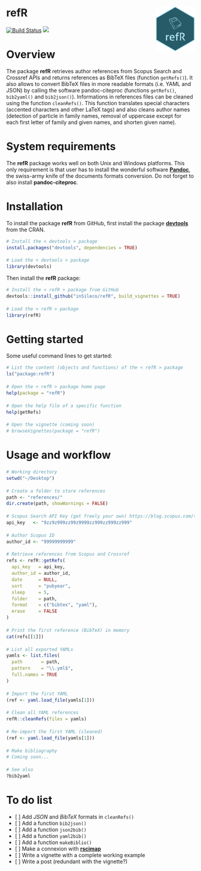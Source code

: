 refR <img src="refR-sticker.png" height="120" align="right"/>
=========================================================

[![Build Status](https://travis-ci.org/inSileco/refR.svg?branch=master)](https://travis-ci.org/inSileco/refR) [![](https://img.shields.io/badge/licence-GPLv3-8f10cb.svg)](http://www.gnu.org/licenses/gpl.html)

# Overview

The package **refR** retrieves author references from Scopus Search and Crossref APIs and returns references as BibTeX files (function `getRefs()`). It also allows to convert BibTeX files in more readable formats (i.e. YAML and JSON) by calling the software pandoc-citeproc (functions `getRefs()`, `bib2yaml()` and `bib2json()`). Informations in references files can be cleaned using the function `cleanRefs()`. This function translates special characters (accented characters and other LaTeX tags) and also cleans author names (detection of particle in family names, removal of uppercase except for each first letter of family and given names, and shorten given name).


# System requirements

The **refR** package works well on both Unix and Windows platforms. This only requirement is that user has to install the wonderful software [**Pandoc**](https://pandoc.org/), the swiss-army knife of the documents formats conversion. Do not forget to also install **pandoc-citeproc**.

# Installation

To install the package **refR** from GitHub, first install the package [**devtools**](http://cran.r-project.org/web/packages/devtools/index.html) from the CRAN.

```r
# Install the < devtools > package
install.packages("devtools", dependencies = TRUE)

# Load the < devtools > package
library(devtools)
```

Then install the **refR** package:

```r
# Install the < refR > package from GitHub
devtools::install_github("inSileco/refR", build_vignettes = TRUE)

# Load the < refR > package
library(refR)
```

# Getting started

Some useful command lines to get started:

```r
# List the content (objects and functions) of the < refR > package
ls("package:refR")

# Open the < refR > package home page
help(package = "refR")

# Open the help file of a specific function
help(getRefs)

# Open the vignette (coming soon)
# browseVignettes(package = "refR")
```

# Usage and workflow

```r
# Working directory
setwd("~/Desktop")

# Create a folder to store references
path <- "references/"
dir.create(path, showWarnings = FALSE)

# Scopus Search API Key (get freely your own) https://blog.scopus.com/topics/api
api_key   <- "9zz9z999zz99z9999zz999zz999zz999"

# Author Scopus ID
author_id <- "99999999999"

# Retrieve references from Scopus and Crossref
refs <- refR::getRefs(
  api_key   = api_key,
  author_id = author_id,
  date      = NULL,
  sort      = "pubyear",
  sleep     = 5,
  folder    = path,
  format    = c("bibtex", "yaml"),
  erase     = FALSE
)

# Print the first reference (BibTeX) in memory
cat(refs[[1]])

# List all exported YAMLs
yamls <- list.files(
  path       = path,
  pattern    = "\\.yml$",
  full.names = TRUE
)

# Import the first YAML
(ref <- yaml.load_file(yamls[1]))

# Clean all YAML references
refR::cleanRefs(files = yamls)

# Re-import the first YAML (cleaned)
(ref <- yaml.load_file(yamls[1]))

# Make bibliography
# Coming soon...

# See also
?bib2yaml
```

# To do list

-   \[ \] Add _JSON_ and _BibTeX_ formats in `cleanRefs()`
-   \[ \] Add a function `bib2json()`
-   \[ \] Add a function `json2bib()`
-   \[ \] Add a function `yaml2bib()`
-   \[ \] Add a function `makeBiblio()`
-   \[ \] Make a connexion with [**rscimap**](https://github.com/ahasverus/rscimap)
-   \[ \] Write a vignette with a complete working example
-   \[ \] Write a post (redundant with the vignette?)
